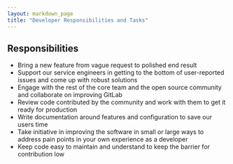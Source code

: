 ```yaml
---
layout: markdown_page
title: "Developer Responsibilities and Tasks"
---
```


## Responsibilities

* Bring a new feature from vague request to polished end result
* Support our service engineers in getting to the bottom of user-reported issues and come up with robust solutions
* Engage with the rest of the core team and the open source community and collaborate on improving GitLab
* Review code contributed by the community and work with them to get it ready for production
* Write documentation around features and configuration to save our users time
* Take initiative in improving the software in small or large ways to address pain points in your own experience as a developer
* Keep code easy to maintain and understand to keep the barrier for contribution low